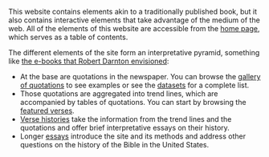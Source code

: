 This website contains elements akin to a traditionally published book, but it also contains interactive elements that take advantage of the medium of the web. All of the elements of this website are accessible from the [home page](/), which serves as a table of contents. 

The different elements of the site form an interpretative pyramid, something like [the e-books that Robert Darnton envisioned](https://www.nybooks.com/articles/1999/03/18/the-new-age-of-the-book/):

- At the base are quotations in the newspaper. You can browse the [gallery of quotations](/gallery/) to see examples or see the [datasets](/#appendix) for a complete list.
- Those quotations are aggregated into trend lines, which are accompanied by tables of quotations. You can start by browsing the [featured verses](/#featured-verses).
- [Verse histories](/#verse-histories) take the information from the trend lines and the quotations and offer brief interpretative essays on their history.
- Longer [essays](/#essays) introduce the site and its methods and address other questions on the history of the Bible in the United States.


